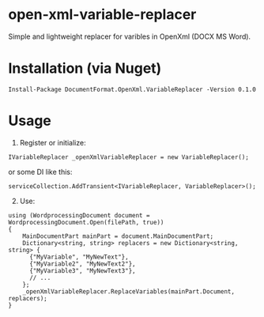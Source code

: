 # open-xml-variable-replacer
Simple and lightweight replacer for varibles in OpenXml (DOCX MS Word).

# Installation (via Nuget)
```
Install-Package DocumentFormat.OpenXml.VariableReplacer -Version 0.1.0
```
# Usage

1) Register or initialize:
```
IVariableReplacer _openXmlVariableReplacer = new VariableReplacer();
```
or some DI like this:
```
serviceCollection.AddTransient<IVariableReplacer, VariableReplacer>();
```

2) Use:
```
using (WordprocessingDocument document = WordprocessingDocument.Open(filePath, true))
{
    MainDocumentPart mainPart = document.MainDocumentPart;
    Dictionary<string, string> replacers = new Dictionary<string, string> { 
      {"MyVariable", "MyNewText"},
      {"MyVariable2", "MyNewText2"},
      {"MyVariable3", "MyNewText3"},
      // ...
    };
    _openXmlVariableReplacer.ReplaceVariables(mainPart.Document, replacers);
}
```

